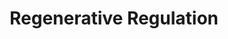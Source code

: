 ---
title: "Regenerative Regulation"
description: "The Metabolic Core - Nervous system as web, bridge, and compost heap."
why_matters: "Modernity, through its demand for speed, control, and coherence, trains our nervous systems to interpret complexity as danger. The consequence is what we call narrow boundary response: binary thinking, reactive behavior, simplified identity defense, and disconnection from relational context. This cluster supports the capacity to feel complex, layered realities without collapsing into defensiveness or savior urgency. It is the process of re-patterning the nervous system not just to survive, but to become metabolically capable of staying with contradiction, discomfort, and deep time responsibility. The pathway goes: from self-regulation (I can stay with myself), to co-regulation (I can stay with you/us/the land), to meta-regulation (I can stay with the whole metabolic field—including what came before and what comes after)."
image: "/images/regenerative-regulation.jpg"
position_x: 0.15
position_y: 0.25
capacities:
  - title: "Self-Regulation"
    subtitle: "Attuning to Presence"
    what_it_is: "The capacity to shift from reactive states—fight, flight, freeze—into sober, curious presence. It grounds the nervous system without forcing coherence, allowing grief, contradiction, sensation, and uncertainty to coexist. Rooted in polyvagal theory, this isn't just calming down—it's learning to orient your system toward complexity without threat."
    why_exiled: "Modernity exiles self-regulation by reducing it to a product for personal optimization—meditate so you can perform better. This isolates the nervous system from its collective and ecological context and turns regulation into a privatized act."
    what_possible: "Reclaiming self-regulation as a relational practice makes it possible to soften the narrow boundary condition and create the inner spaciousness necessary for non-binary thinking. It becomes a way to pause before collapse."
    distortions:
      - name: "Collapse anxiety"
        description: "A form of nervous system overload that emerges when the body feels the weight of systemic grief or planetary despair and freezes. Often misinterpreted as apathy or inaction, but is actually a form of paralyzed overwhelm."
      - name: "Identity-protective regulation"
        description: "Happens when the nervous system reacts defensively in order to maintain social standing, purity, or innocence. Instead of metabolizing complexity, it fortifies rigid identities to avoid discomfort."
    color: "#8b5cf6"
    position_x: -0.4
    position_y: -0.3
  - title: "Co-Regulation"
    subtitle: "Entering the Shared Field"
    what_it_is: "The capacity to resonate with others without merging, fixing, or disappearing. It includes sensing the nervous systems of others (human and more-than-human) as part of a larger field—and responding with reciprocity. Often misunderstood as 'being nice,' true co-regulation is the metabolic calibration of field-based relation."
    why_exiled: "Modern belonging tends to enforce conformity. Co-regulation gets instrumentalized to maintain false harmony or suppress conflict. And often, it only flows within in-groups, reinforcing exclusion, white supremacy, or anthropocentrism."
    what_possible: "Reclaiming it as a plural, uncomfortable, and reciprocal act makes space for attunement inside tension, not just in comfort."
    distortions:
      - name: "Savior urgency"
        description: "Arises when someone attempts to co-regulate by overriding or 'fixing' the emotional field of another, rather than staying with discomfort. It is a reactive attempt to restore personal comfort by managing others."
      - name: "Superficial attunement"
        description: "Appears as performative empathy—it replicates the gestures of connection without engaging with the deeper, messier undercurrents of rupture and relational repair."
    color: "#a855f7"
    position_x: 0.4
    position_y: 0.1
  - title: "Meta-Regulation"
    subtitle: "Navigating Deep Time & Complexity"
    what_it_is: "Meta-regulation requires a degree of Neuro-decolonization, which is a concept developed by Cree elder Dr. Cash Ahenakew that refers to unwiring these harmful attachments and honouring our entangled nervous system—one attuned to and guided by collective and metabolic processes. Meta-regulation is a layered, deep-time-aware capacity to stay present while metabolizing intergenerational, ecological, and ancestral threads. It is a nervous system practice of holding space for what can't yet be resolved and choosing action not from urgency, but alignment."
    why_exiled: "Meta-regulation is often exiled because it slows things down. It exposes illusion, demands complicity, and resists short-termism. It challenges modern systems that reward only what is visible, quick, or profitable."
    what_possible: "Meta-regulation is what makes accountability possible across time and scale—it roots action in alignment, not reactivity."
    distortions:
      - name: "Trauma-stuckness"
        description: "Emerges when individuals remain locked in past survival states, replaying old patterns as if they're still true. It restricts capacity to imagine future pathways or engage with slow repair."
      - name: "Fixing-as-control"
        description: "The impulse to prematurely resolve complex tensions. It appears as saviorism or over-productivity and often reproduces harm in the name of 'doing good.' Meta-regulation composts this into humble alignment with the actual pace of healing and repair."
    color: "#7c3aed"
    position_x: 0.0
    position_y: 0.5
---